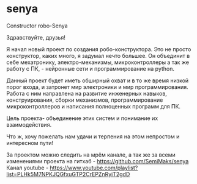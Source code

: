 # senya
Constructor robo-Senya

Здравствуйте, друзья!

Я начал новый проект по создания робо-конструктора.
Это не просто конструктор, каких много, я задумал нечто большее.
Он объединит в себе мехатронику, электро-механизмы, микроконтроллеры а так же работу с ПК, - нейронные сети и программирование на python.

Данный проект будет иметь обширный охват и в то же время низкой порог входа, и затронет мир электроники и мир программирования.
Работа с ним направлена на развитие инженерных навыков, конструирования, сборки механизмов, программирование микроконтроллеров и написания полноценных программ для ПК. 

Цель проекта- объединение этих систем и понимание их взаимодействия.

Что ж, хочу пожелать нам удачи и терпения на этом непростом и интересном пути!

За проектом можно следить на мрём канале, а так же за всеми изменениями проекта на гитхаб - https://github.com/SemiMaks/senya
Канал youtube - https://www.youtube.com/playlist?list=PLHk5M7NPKJQGfxuGTP2CrEPZnRyiT2gdD
